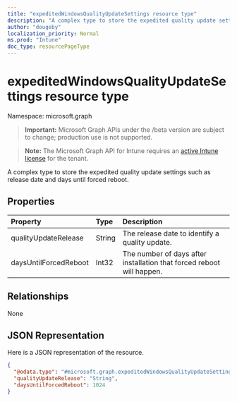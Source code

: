 ```yaml
---
title: "expeditedWindowsQualityUpdateSettings resource type"
description: "A complex type to store the expedited quality update settings such as release date and days until forced reboot."
author: "dougeby"
localization_priority: Normal
ms.prod: "Intune"
doc_type: resourcePageType
---
```


# expeditedWindowsQualityUpdateSettings resource type

Namespace: microsoft.graph

> **Important:** Microsoft Graph APIs under the /beta version are subject to change; production use is not supported.

> **Note:** The Microsoft Graph API for Intune requires an [active Intune license](https://go.microsoft.com/fwlink/?linkid=839381) for the tenant.

A complex type to store the expedited quality update settings such as release date and days until forced reboot.

## Properties
|Property|Type|Description|
|:---|:---|:---|
|qualityUpdateRelease|String|The release date to identify a quality update.|
|daysUntilForcedReboot|Int32|The number of days after installation that forced reboot will happen.|

## Relationships
None

## JSON Representation
Here is a JSON representation of the resource.
<!-- {
  "blockType": "resource",
  "@odata.type": "microsoft.graph.expeditedWindowsQualityUpdateSettings"
}
-->
``` json
{
  "@odata.type": "#microsoft.graph.expeditedWindowsQualityUpdateSettings",
  "qualityUpdateRelease": "String",
  "daysUntilForcedReboot": 1024
}
```



